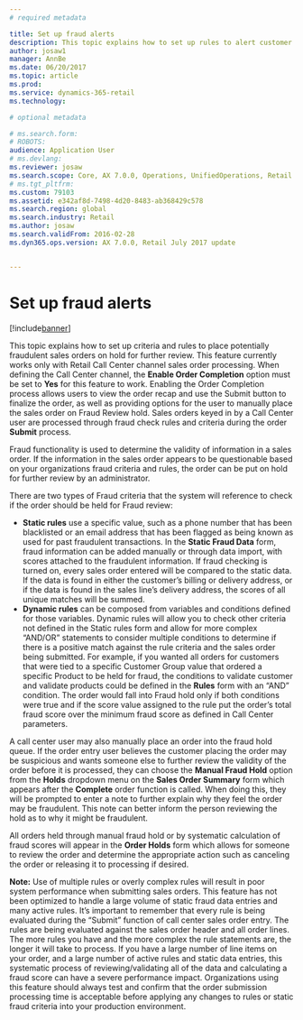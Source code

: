 ```yaml
---
# required metadata

title: Set up fraud alerts
description: This topic explains how to set up rules to alert customer service representatives of potentially fraudulent information when orders are processed. You can define specific codes to use to automatically or manually put suspicious orders on hold. 
author: josaw1
manager: AnnBe
ms.date: 06/20/2017
ms.topic: article
ms.prod: 
ms.service: dynamics-365-retail
ms.technology: 

# optional metadata

# ms.search.form: 
# ROBOTS: 
audience: Application User
# ms.devlang: 
ms.reviewer: josaw
ms.search.scope: Core, AX 7.0.0, Operations, UnifiedOperations, Retail
# ms.tgt_pltfrm: 
ms.custom: 79103
ms.assetid: e342af8d-7498-4d20-8483-ab368429c578
ms.search.region: global
ms.search.industry: Retail
ms.author: josaw
ms.search.validFrom: 2016-02-28
ms.dyn365.ops.version: AX 7.0.0, Retail July 2017 update


---
```


# Set up fraud alerts

[!include[banner](includes/banner.md)]

This topic explains how to set up criteria and rules to place potentially fraudulent sales orders on hold for further review.  This feature currently works only with Retail Call Center channel sales order processing.  When defining the Call Center channel, the **Enable Order Completion** option must be set to **Yes** for this feature to work.   Enabling the Order Completion process allows users to view the order recap and use the Submit button to finalize the order, as well as providing options for the user to manually place the sales order on Fraud Review hold.  Sales orders keyed in by a Call Center user are processed through fraud check rules and criteria during the order **Submit** process.

Fraud functionality is used to determine the validity of information in a sales order. If the information in the sales order appears to be questionable based on your organizations fraud criteria and rules, the order can be put on hold for further review by an 
administrator.

There are two types of Fraud criteria that the system will reference to check if the order should be held for Fraud review:

-   **Static rules** use a specific value, such as a phone number that has been blacklisted or an email address that has been flagged as being known as used for past fraudulent transactions.  In the **Static Fraud Data** form, fraud information can be added manually or through data import, with scores attached to the fraudulent information. If fraud checking is turned on, every sales order entered will be compared to the static data. If the data is found in either the customer’s billing or delivery address, or if the data is found in the sales line’s delivery address, the scores of all unique matches will be summed.  
-   **Dynamic rules** can be composed from variables and conditions defined for those variables. Dynamic rules will allow you to check other criteria not defined in the Static rules form and allow for more complex “AND/OR” statements to consider multiple conditions to determine if there is a positive match against the rule criteria and the sales order being submitted.   For example, if you wanted all orders for customers that were tied to a specific Customer Group value that ordered a specific Product to be held for fraud, the conditions to validate customer and validate products could be defined in the **Rules** form with an “AND” condition.  The order would fall into Fraud hold only if both conditions were true and if the score value assigned to the rule put the order’s total fraud score over the minimum fraud score as defined in Call Center parameters.

A call center user may also manually place an order into the fraud hold queue.  If the order entry user believes the customer placing the order may be suspicious and wants someone else to further review the validity of the order before it is processed, they can choose the **Manual Fraud Hold** option from the **Holds** dropdown menu on the **Sales Order Summary** form which appears after the **Complete** order function is called.  When doing this, they will be prompted to enter a note to further explain why they feel the order may be fraudulent.  This note can better inform the person reviewing the hold as to why it might be fraudulent.

All orders held through manual fraud hold or by systematic calculation of fraud scores will appear in the **Order Holds** form which allows for someone to review the order and determine the appropriate action such as canceling the order or releasing it to processing if desired.

**Note:** Use of multiple rules or overly complex rules will result in poor system performance when submitting sales orders.  This feature has not been optimized to handle a large volume of static fraud data entries and many active rules.  It’s important to remember that every rule is being evaluated during the “Submit” function of call center sales order entry.  The rules are being evaluated against the sales order header and all order lines.   The more rules you have and the more complex the rule statements are, the longer it will take to process.  If you have a large number of line items on your order, and a large number of active rules and static data entries, this systematic process of reviewing/validating all of the data and calculating a fraud score can have a severe performance impact.  Organizations using this feature should always test and confirm that the order submission processing time is acceptable before applying any changes to rules or static fraud criteria into your production environment.

